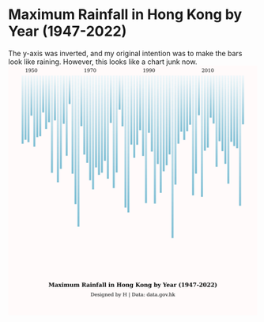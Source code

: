# Maximum Rainfall in Hong Kong by Year (1947-2022)
The y-axis was inverted, and my original intention was to make the bars look like raining. However, this looks like a chart junk now.  
![image](rainfall.png)
